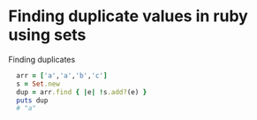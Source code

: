 # Finding duplicate values in ruby using sets

Finding duplicates

```ruby
  arr = ['a','a','b','c']
  s = Set.new
  dup = arr.find { |e| !s.add?(e) }
  puts dup
  # "a"
```

